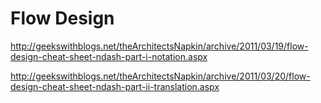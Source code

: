 Flow Design
===========

http://geekswithblogs.net/theArchitectsNapkin/archive/2011/03/19/flow-design-cheat-sheet-ndash-part-i-notation.aspx

http://geekswithblogs.net/theArchitectsNapkin/archive/2011/03/20/flow-design-cheat-sheet-ndash-part-ii-translation.aspx

